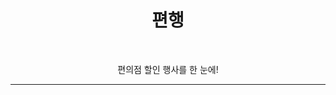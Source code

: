 <!-- 아래는 편행 로고가 들어갈 예정입니다. -->
<!-- <p align=center><image src="" height="256" /></p> -->

<h1 align="center">편행</h1>

<p align="center">
  <img alt="" src="https://img.shields.io/badge/Swift-v5.7-red?style=for-the-badge&labelColor=black&label=Swift">
  <img alt="" src="https://img.shields.io/badge/iOS-16.4-red?style=for-the-badge&labelColor=black&label=iOS">
  <img alt="" src="https://img.shields.io/github/v/release/PyeonHaeng/PyeonHaeng-iOS?style=for-the-badge&labelColor=black&color=red&label=Release">
</p>

<p align="center">편의점 할인 행사를 한 눈에!</p>

<!-- ![편행 실행 이미지]() -->

---


<!--

## 프로젝트 개요

편의점에서 음료를 사거나, 라면을 살 때, 내지는 과자를 사고 싶을 때
편의점 할인행사를 알고 싶지만, 일일히 편의점 사이트를 찾아 알아보기 귀찮을 때
한 눈에 여러 편의점의 행사 정보를 확인할 수 있는 앱입니다.





## Members


| [🧑🏻‍💻홍승현](https://github.com/WhiteHyun)   | [🧑🏻‍💻김응철](https://github.com/Eung7)   | [🧑🏻‍💻방현석](https://github.com/isGeekCode) |
| :--------------------------------------: | :----------------------------------: | :---------------------------------------: |
|  ![](https://github.com/WhiteHyun.png)   |  ![](https://github.com/Eung7.png)   |  ![](https://github.com/isGeekCode.png)   |

-->
